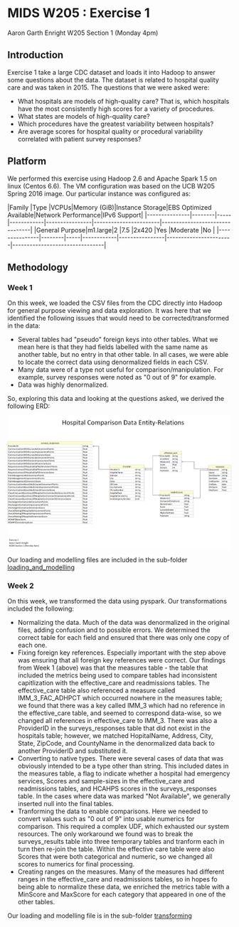 # MIDS W205 : Exercise 1
Aaron Garth Enright
W205 Section 1 (Monday 4pm)

## Introduction

Exercise 1 take a large CDC dataset and loads it into Hadoop to answer some questions about the data.  The dataset is related to hospital quality care and was taken in 2015.  The questions that we
were asked were:

- What hospitals are models of high-quality care? That is, which hospitals have the most consistently high scores for a variety of procedures.
- What states are models of high-quality care?
- Which procedures have the greatest variability between hospitals?
- Are average scores for hospital quality or procedural variability correlated with patient survey responses?

## Platform

We performed this exercise using Hadoop 2.6 and Apache Spark 1.5 on linux (Centos 6.6).  The VM configuration was based on the UCB W205 Spring 2016 image.  Our particular instance was configured as:

|Family         |Type    |VCPUs|Memory (GiB)|Instance Storage|EBS Optimized Available|Network Performance|IPv6 Support|
|---------------|--------|-----|------------|----------------|-----------------------|--------------------------------|
|General Purpose|m1.large|2    |7.5         |2x420           |Yes                    |Moderate           |No          |
|---------------|--------|-----|------------|----------------|-----------------------|--------------------------------|

## Methodology

### Week 1

On this week, we loaded the CSV files from the CDC directly into Hadoop for general purpose viewing and data exploration.  It was here that we identified the following issues that would need to be
corrected/transformed in the data:

- Several tables had "pseudo" foreign keys into other tables.  What we mean here is that they had fields labelled with the same name as another table, but no entry in that other table.  In all
cases, we were able to locate the correct data using denormalized fields in each CSV.
- Many data were of a type not useful for comparison/manipulation.  For example, survey responses were noted as "0 out of 9" for example.
- Data was highly denormalized.
	
So, exploring this data and looking at the questions asked, we derived the following ERD:

![HospitalComparison](loading_and_modelling/HospitalCompare.png)

Our loading and modelling files are included in the sub-folder [loading_and_modelling](loading_and_modelling)

### Week 2

On this week, we transformed the data using pyspark.  Our transformations included the following:

- Normalizing the data.  Much of the data was denormalized in the original files, adding confusion and to possible errors.  We determined the correct table for each field and ensured that there
was only one copy of each one.
- Fixing foreign key references.  Especially important with the step above was ensuring that all foreign key references were correct.  Our findings from Week 1 (above) was that the measures table -
the table that included the metrics being used to compare tables had inconsistent capitlization with the effective_care and readmissions tables.  The effective_care table also referenced a measure called
IMM_3_FAC_ADHPCT which occurred nowhere in the measures table;  we found that there was a key called IMM_3 which had no reference in the effective_care table, and seemed to correspond data-wise, so we
changed all references in effective_care to IMM_3.  There was also a ProviderID in the surveys_responses table that did not exist in the hospitals table;  however, we matched HopitalName, Address, City, State,
ZipCode, and CountyName in the denormalized data back to another ProviderID and substituted it.
- Converting to native types.  There were several cases of data that was obviously intended to be a type other than string.  This included dates in the measures table, a flag to indicate whether a
hospital had emergency services, Scores and sample-sizes in the effective_care and readmissions tables, and HCAHPS scores in the surveys_responses table.  In the cases where data was marked "Not Available",
we generally inserted null into the final tables.
- Tranforming the data to enable comparisons.  Here we needed to convert values such as "0 out of 9" into usable numerics for comparison.  This required a complex UDF, which exhausted our system
resources.  The only workaround we found was to break the surveys_results table into three temporary tables and tranform each in turn then re-join the table.  Within the effective care table were also
Scores that were both categorical and numeric, so we changed all scores to numerics for final processing.
- Creating ranges on the measures.  Many of the measures had different ranges in the effective_care and readmissions tables, so in hopes fo being able to normalize these data, we enriched the
metrics table with a MinScore and MaxScore for each category that appeared in one of the other tables.

Our loading and modelling file is in the sub-folder [transforming](transforming)

